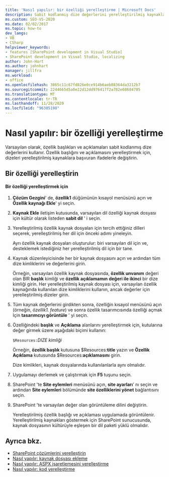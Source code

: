 ```yaml
---
title: 'Nasıl yapılır: bir özelliği yerelleştirme | Microsoft Docs'
description: Sabit kodlanmış dize değerlerini yerelleştirilmiş kaynaklara başvuran ifadelerle değiştirerek SharePoint 'teki Özellik başlıklarını ve açıklamalarını yerelleştirmeye öğrenin.
ms.custom: SEO-VS-2020
ms.date: 02/02/2017
ms.topic: how-to
dev_langs:
- VB
- CSharp
helpviewer_keywords:
- features [SharePoint development in Visual Studio]
- SharePoint development in Visual Studio, localizing
author: John-Hart
ms.author: johnhart
manager: jillfra
ms.workload:
- office
ms.openlocfilehash: 3865c11c67fd826e0ce914b6aeb88364da3212b7
ms.sourcegitcommit: 2244665d5a0e22d12dd976417f2a782e68684705
ms.translationtype: MT
ms.contentlocale: tr-TR
ms.lasthandoff: 11/28/2020
ms.locfileid: "96305198"
---
```

# <a name="how-to-localize-a-feature"></a>Nasıl yapılır: bir özelliği yerelleştirme
  Varsayılan olarak, özellik başlıkları ve açıklamaları sabit kodlanmış dize değerlerini kullanır. Özellik başlığını ve açıklamasını yerelleştirmek için, dizeleri yerelleştirilmiş kaynaklara başvuran ifadelerle değiştirin.

## <a name="localize-a-feature"></a>Bir özelliği yerelleştirin

#### <a name="to-localize-a-feature"></a>Bir özelliği yerelleştirmek için

1. **Çözüm Gezgini**' de, **özellik1** düğümünün kısayol menüsünü açın ve **Özellik kaynağı Ekle**' yi seçin.

2. **Kaynak Ekle** iletişim kutusunda, varsayılan dil özelliği kaynak dosyası için kültür olarak listeden **sabit dil** ' i seçin.

3. Yerelleştirilmiş özellik kaynak dosyaları için tercih ettiğiniz dilleri seçerek, yerelleştirilmiş her dil için önceki adımı yineleyin.

     Ayrı özellik kaynak dosyaları oluşturulur: biri varsayılan dil için ve, desteklemek istediğiniz her yerelleştirilmiş dil için bir tane.

4. Kaynak düzenleyicisinde her bir kaynak dosyasını açın ve ardından tüm dize kimliklerini ve değerlerini girin.

     Örneğin, varsayılan özellik kaynak dosyasında, **özellik unvanım** değeri olan BIR **başlık** kimliği ve **özellik açıklamamın** **değeri ile ikinci** bir dize kimliği girin. Her yerelleştirilmiş kaynak dosyası için, varsayılan özellik kaynağında kullanılan dize kimliklerini kullanın, ancak değerler için yerelleştirilmiş dizeler girin.

5. Tüm kaynak değerlerini girdikten sonra, özelliğin kısayol menüsünü açın (örneğin, *özellik1. feature*) ve sonra özellik tasarımcısında özelliği açmak Için **tasarımcıyı görüntüle** ' yi seçin.

6. Özelliğindeki **başlık** ve **Açıklama** alanlarını yerelleştirmek için, kutularına değer girmek üzere aşağıdaki biçimi kullanın:

     `$Resources:`*DIZE kimliği*

     Örneğin, **özellik başlık** kutusuna $Resources:**title** yazın ve **Özellik Açıklama** kutusunda $Resources:**açıklamasını** girin.

     Dize kimlikleri, kaynak dosyalarında kullanılanlarla aynı olmalıdır.

7. Uygulamayı derlemek ve çalıştırmak için **F5** tuşunu seçin.

8. SharePoint 'te **Site eylemleri** menüsünü açın, **site ayarları**' nı seçin ve ardından **Site eylemleri** bölümünde **site özelliklerini yönet** bağlantısını seçin.

9. SharePoint 'te varsayılan değer olan görüntüleme dilini değiştirin.

     Yerelleştirilmiş özellik başlığı ve açıklaması uygulamada görüntülenir. Yerelleştirilmiş kaynakları göstermek için SharePoint sunucusunda, kaynak dosyasının kültürüyle eşleşen bir dil paketi yüklü olmalıdır.

## <a name="see-also"></a>Ayrıca bkz.
- [SharePoint çözümlerini yerelleştirin](../sharepoint/localizing-sharepoint-solutions.md)
- [Nasıl yapılır: kaynak dosyası ekleme](../sharepoint/how-to-add-a-resource-file.md)
- [Nasıl yapılır: ASPX işaretlemesini yerelleştirme](../sharepoint/how-to-localize-aspx-markup.md)
- [Nasıl yapılır: kod yerelleştirme](../sharepoint/how-to-localize-code.md)
